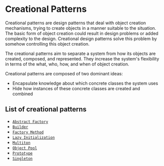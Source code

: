 Creational Patterns
===================

Creational patterns are design patterns that deal with object creation mechanisms, trying to create objects in a manner suitable to the situation. The basic form of object creation could result in design problems or added complexity to the design. Creational design patterns solve this problem by somehow controlling this object creation.

The creational patterns aim to separate a system from how its objects are created, composed, and represented. They increase the system's flexibility in terms of the what, who, how, and when of object creation.

Creational patterns are composed of two dominant ideas:

* Encapsulate knowledge about which concrete classes the system uses
* Hide how instances of these concrete classes are created and combined

List of creational patterns
---------------------------

* [`Abstract Factory`](abstractfactory#abstract-factory-pattern)
* [`Builder`](builder#builder-pattern)
* [`Factory Method`](factorymethod#factory-method-pattern)
* [`Lazy Initialization`](lazyinitialization#lazy-initialization-pattern)
* [`Multiton`](multiton#multiton-pattern)
* [`Object Pool`](objectpool#object-pool-pattern)
* [`Prototype`](prototype#prototype-pattern)
* [`Singleton`](singleton#singleton-pattern)